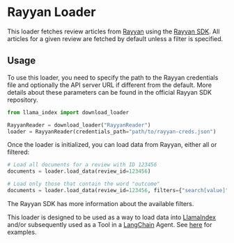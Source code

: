 # Rayyan Loader

This loader fetches review articles from [Rayyan](https://www.rayyan.ai/)
using the [Rayyan SDK](https://github.com/rayyansys/rayyan-python-sdk). All articles
for a given review are fetched by default unless a filter is specified.

## Usage

To use this loader, you need to specify the path to the Rayyan credentials file
and optionally the API server URL if different from the default. More details
about these parameters can be found in the official Rayyan SDK repository.


```python
from llama_index import download_loader

RayyanReader = download_loader("RayyanReader")
loader = RayyanReader(credentials_path="path/to/rayyan-creds.json")
```

Once the loader is initialized, you can load data from Rayyan, either all or filtered:
```python
# Load all documents for a review with ID 123456
documents = loader.load_data(review_id=123456)

# Load only those that contain the word "outcome"
documents = loader.load_data(review_id=123456, filters={"search[value]": "outcome"})
```

The Rayyan SDK has more information about the available filters.

This loader is designed to be used as a way to load data into [LlamaIndex](https://github.com/run-llama/llama_index/tree/main/llama_index) and/or subsequently used as a Tool in a [LangChain](https://github.com/hwchase17/langchain) Agent. See [here](https://github.com/emptycrown/llama-hub/tree/main) for examples.
